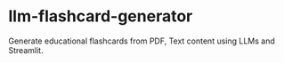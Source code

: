 # llm-flashcard-generator
Generate educational flashcards from PDF, Text content using LLMs and Streamlit.
